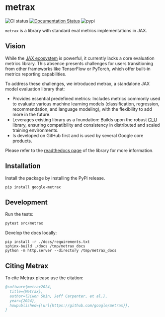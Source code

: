 # metrax

![CI status](https://github.com/google/metrax/actions/workflows/ci.yml/badge.svg?branch=main)
[![Documentation Status](https://app.readthedocs.org/projects/metrax/badge/?version=latest)](http://metrax.readthedocs.io)
![pypi](https://img.shields.io/pypi/v/google-metrax)

`metrax` is a library with standard eval metrics implementations in JAX.

## Vision

While the [JAX ecosystem](https://docs.jax.dev/en/latest/) is powerful, it currently lacks a core evaluation metrics library. This absence presents challenges for users transitioning from other frameworks like TensorFlow or PyTorch, which offer built-in metrics reporting capabilities.

To address these challenges, we introduced metrax, a standalone JAX model evaluation library that:
*   Provides essential predefined metrics: Includes metrics commonly used to evaluate various machine learning models (classification, regression, recommendation, and language modeling), with the flexibility to add more in the future.
*   Leverages existing library as a foundation: Builds upon the robust [CLU](https://github.com/google/CommonLoopUtils) library, ensuring compatibility and consistency in distributed and scaled training environments.
*   Is developed on GitHub first and is used by several Google core products.

Please refer to the [readthedocs page](http://metrax.readthedocs.io/) of the library for more information.

## Installation

Install the package by installing the PyPi release.

```
pip install google-metrax
```

## Development

Run the tests:

```sh
pytest src/metrax
```

Develop the docs locally:

```
pip install -r ./docs/requirements.txt
sphinx-build ./docs /tmp/metrax_docs
python -m http.server --directory /tmp/metrax_docs
```

## Citing Metrax

To cite Metrax please use the citation:

```bibtex
@software{metrax2024,
  title={Metrax},
  author={Jiwon Shin, Jeff Carpenter, et al.},
  year={2024},
  howpublished={\url{https://github.com/google/metrax}},
}
```
